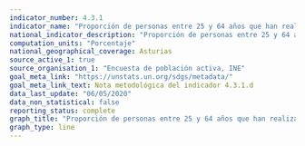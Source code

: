 ```yaml
---
indicator_number: 4.3.1
indicator_name: "Proporción de personas entre 25 y 64 años que han realizado estudios o formación en las últimas cuatro semanas"
national_indicator_description: "Proporción de personas entre 25 y 64 años que han realizado estudios o formación en las últimas cuatro semanas"
computation_units: "Porcentaje"
national_geographical_coverage: Asturias
source_active_1: true
source_organisation_1: "Encuesta de población activa, INE"
goal_meta_link: "https://unstats.un.org/sdgs/metadata/"
goal_meta_link_text: Nota metodológica del indicador 4.3.1.d
data_last_update: "06/05/2020"
data_non_statistical: false
reporting_status: complete
graph_title: "Proporción de personas entre 25 y 64 años que han realizado estudios o formación en las últimas cuatro semanas"
graph_type: line
---
```

